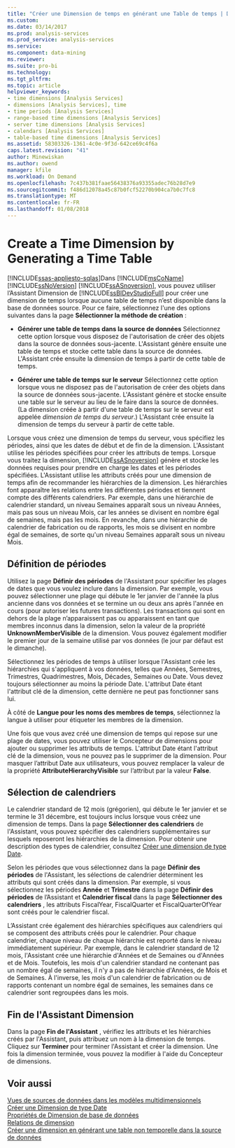 ```yaml
---
title: "Créer une Dimension de temps en générant une Table de temps | Documents Microsoft"
ms.custom: 
ms.date: 03/14/2017
ms.prod: analysis-services
ms.prod_service: analysis-services
ms.service: 
ms.component: data-mining
ms.reviewer: 
ms.suite: pro-bi
ms.technology: 
ms.tgt_pltfrm: 
ms.topic: article
helpviewer_keywords:
- time dimensions [Analysis Services]
- dimensions [Analysis Services], time
- time periods [Analysis Services]
- range-based time dimensions [Analysis Services]
- server time dimensions [Analysis Services]
- calendars [Analysis Services]
- table-based time dimensions [Analysis Services]
ms.assetid: 58303326-1361-4c0e-9f3d-642ce69c4f6a
caps.latest.revision: "41"
author: Minewiskan
ms.author: owend
manager: kfile
ms.workload: On Demand
ms.openlocfilehash: 7c437b381faae56438376a93355adec76b28d7e9
ms.sourcegitcommit: f486d12078a45c87b0fcf52270b904ca7b0c7fc8
ms.translationtype: MT
ms.contentlocale: fr-FR
ms.lasthandoff: 01/08/2018
---
```

# <a name="create-a-time-dimension-by-generating-a-time-table"></a>Create a Time Dimension by Generating a Time Table
[!INCLUDE[ssas-appliesto-sqlas](../../includes/ssas-appliesto-sqlas.md)]Dans [!INCLUDE[msCoName](../../includes/msconame-md.md)] [!INCLUDE[ssNoVersion](../../includes/ssnoversion-md.md)] [!INCLUDE[ssASnoversion](../../includes/ssasnoversion-md.md)], vous pouvez utiliser l’Assistant Dimension de [!INCLUDE[ssBIDevStudioFull](../../includes/ssbidevstudiofull-md.md)] pour créer une dimension de temps lorsque aucune table de temps n’est disponible dans la base de données source. Pour ce faire, sélectionnez l'une des options suivantes dans la page **Sélectionner la méthode de création** :  
  
-   **Générer une table de temps dans la source de données** Sélectionnez cette option lorsque vous disposez de l'autorisation de créer des objets dans la source de données sous-jacente. L'Assistant génère ensuite une table de temps et stocke cette table dans la source de données. L'Assistant crée ensuite la dimension de temps à partir de cette table de temps.  
  
-   **Générer une table de temps sur le serveur** Sélectionnez cette option lorsque vous ne disposez pas de l'autorisation de créer des objets dans la source de données sous-jacente. L'Assistant génère et stocke ensuite une table sur le serveur au lieu de le faire dans la source de données. (La dimension créée à partir d'une table de temps sur le serveur est appelée *dimension de temps du serveur*.) L'Assistant crée ensuite la dimension de temps du serveur à partir de cette table.  
  
 Lorsque vous créez une dimension de temps du serveur, vous spécifiez les périodes, ainsi que les dates de début et de fin de la dimension. L'Assistant utilise les périodes spécifiées pour créer les attributs de temps. Lorsque vous traitez la dimension, [!INCLUDE[ssASnoversion](../../includes/ssasnoversion-md.md)] génère et stocke les données requises pour prendre en charge les dates et les périodes spécifiées. L'Assistant utilise les attributs créés pour une dimension de temps afin de recommander les hiérarchies de la dimension. Les hiérarchies font apparaître les relations entre les différentes périodes et tiennent compte des différents calendriers. Par exemple, dans une hiérarchie de calendrier standard, un niveau Semaines apparaît sous un niveau Années, mais pas sous un niveau Mois, car les années se divisent en nombre égal de semaines, mais pas les mois. En revanche, dans une hiérarchie de calendrier de fabrication ou de rapports, les mois se divisent en nombre égal de semaines, de sorte qu'un niveau Semaines apparaît sous un niveau Mois.  
  
## <a name="define-time-periods"></a>Définition de périodes  
 Utilisez la page **Définir des périodes** de l'Assistant pour spécifier les plages de dates que vous voulez inclure dans la dimension. Par exemple, vous pouvez sélectionner une plage qui débute le 1er janvier de l'année la plus ancienne dans vos données et se termine un ou deux ans après l'année en cours (pour autoriser les futures transactions). Les transactions qui sont en dehors de la plage n’apparaissent pas ou apparaissent en tant que membres inconnus dans la dimension, selon la valeur de la propriété **UnknownMemberVisible** de la dimension. Vous pouvez également modifier le premier jour de la semaine utilisé par vos données (le jour par défaut est le dimanche).  
  
 Sélectionnez les périodes de temps  à utiliser lorsque l'Assistant crée les hiérarchies qui s'appliquent à vos données, telles que Années, Semestres, Trimestres, Quadrimestres, Mois, Décades, Semaines ou Date. Vous devez toujours sélectionner au moins la période Date. L'attribut Date étant l'attribut clé de la dimension, cette dernière ne peut pas fonctionner sans lui.  
  
 À côté de **Langue pour les noms des membres de temps**, sélectionnez la langue à utiliser pour étiqueter les membres de la dimension.  
  
 Une fois que vous avez créé une dimension de temps qui repose sur une plage de dates, vous pouvez utiliser le Concepteur de dimensions pour ajouter ou supprimer les attributs de temps. L'attribut Date étant l'attribut clé de la dimension, vous ne pouvez pas le supprimer de la dimension. Pour masquer l’attribut Date aux utilisateurs, vous pouvez remplacer la valeur de la propriété **AttributeHierarchyVisible** sur l’attribut par la valeur **False**.  
  
## <a name="select-calendars"></a>Sélection de calendriers  
 Le calendrier standard de 12 mois (grégorien), qui débute le 1er janvier et se termine le 31 décembre, est toujours inclus lorsque vous créez une dimension de temps. Dans la page **Sélectionner des calendriers** de l'Assistant, vous pouvez spécifier des calendriers supplémentaires sur lesquels reposeront les hiérarchies de la dimension. Pour obtenir une description des types de calendrier, consultez [Créer une dimension de type Date](../../analysis-services/multidimensional-models/database-dimensions-create-a-date-type-dimension.md).  
  
 Selon les périodes que vous sélectionnez dans la page **Définir des périodes** de l'Assistant, les sélections de calendrier déterminent les attributs qui sont créés dans la dimension. Par exemple, si vous sélectionnez les périodes **Année** et **Trimestre** dans la page **Définir des périodes** de l’Assistant et **Calendrier fiscal** dans la page **Sélectionner des calendriers** , les attributs FiscalYear, FiscalQuarter et FiscalQuarterOfYear sont créés pour le calendrier fiscal.  
  
 L’Assistant crée également des hiérarchies spécifiques aux calendriers qui se composent des attributs créés pour le calendrier. Pour chaque calendrier, chaque niveau de chaque hiérarchie est reporté dans le niveau immédiatement supérieur. Par exemple, dans le calendrier standard de 12 mois, l'Assistant crée une hiérarchie d'Années et de Semaines ou d'Années et de Mois. Toutefois, les mois d'un calendrier standard ne contenant pas un nombre égal de semaines, il n'y a pas de hiérarchie d'Années, de Mois et de Semaines. À l'inverse, les mois d'un calendrier de fabrication ou de rapports contenant un nombre égal de semaines, les semaines dans ce calendrier sont regroupées dans les mois.  
  
## <a name="completing-the-dimension-wizard"></a>Fin de l'Assistant Dimension  
 Dans la page **Fin de l'Assistant** , vérifiez les attributs et les hiérarchies créés par l'Assistant, puis attribuez un nom à la dimension de temps. Cliquez sur **Terminer** pour terminer l'Assistant et créer la dimension. Une fois la dimension terminée, vous pouvez la modifier à l'aide du Concepteur de dimensions.  
  
## <a name="see-also"></a>Voir aussi  
 [Vues de sources de données dans les modèles multidimensionnels](../../analysis-services/multidimensional-models/data-source-views-in-multidimensional-models.md)   
 [Créer une Dimension de type Date](../../analysis-services/multidimensional-models/database-dimensions-create-a-date-type-dimension.md)   
 [Propriétés de Dimension de base de données](../../analysis-services/multidimensional-models-olap-logical-dimension-objects/database-dimension-properties.md)   
 [Relations de dimension](../../analysis-services/multidimensional-models-olap-logical-cube-objects/dimension-relationships.md)   
 [Créer une dimension en générant une table non temporelle dans la source de données](../../analysis-services/multidimensional-models/create-a-dimension-by-generating-a-non-time-table-in-the-data-source.md)  
  
  
